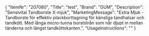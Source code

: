 {
  "ItemNr": "207080",
  "Title": "test",
  "Brand": "GUM",
  "Description": "Sensivital Tandborste X-mjuk",
  "MarketingMessage": "Extra Mjuk - Tandborste för effektiv plackborttagning för känsliga tandhalsar och tandkött. Med långa micro-tunna borststrån som når djupt in mellan tänderna och längst tandköttskanten.",
  "UsageInstructions": ""
}
